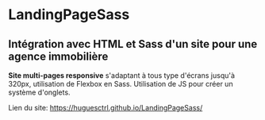 # LandingPageSass

## Intégration avec HTML et Sass d'un site pour une agence immobilière

**Site multi-pages responsive** s'adaptant à tous type d'écrans jusqu'à 320px, utilisation de Flexbox en Sass.
Utilisation de JS pour créer un système d'onglets.

Lien du site: https://huguesctrl.github.io/LandingPageSass/
